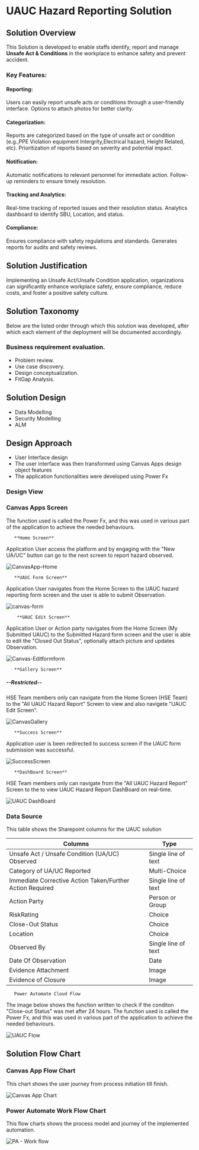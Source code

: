 # UAUC Hazard Reporting Solution
## Solution Overview
This Solution is developed to enable staffs identify, report and manage **Unsafe Act & Conditions** in the workplace to enhance safety and prevent accident.

### Key Features:

#### Reporting:

Users can easily report unsafe acts or conditions through a user-friendly interface.
Options to attach photos for better clarity.
#### Categorization:

Reports are categorized based on the type of unsafe act or condition (e.g.,PPE Violation equipment Intergrity,Electrical hazard, Height Related, etc).
Prioritization of reports based on severity and potential impact.
#### Notification:

Automatic notifications to relevant personnel for immediate action.
Follow-up reminders to ensure timely resolution.

#### Tracking and Analytics:

Real-time tracking of reported issues and their resolution status.
Analytics dashboard to identify SBU, Location, and status.
#### Compliance:

Ensures compliance with safety regulations and standards.
Generates reports for audits and safety reviews.

## Solution Justification
Implementing an Unsafe Act/Unsafe Condition application, organizations can significantly enhance workplace safety, ensure compliance, reduce costs, and foster a positive safety culture.

## Solution Taxonomy
Below are the listed order through which this solution was developed, after which each element of the deployment will be documented accordingly.
### Business requirement evaluation.

* Problem review.
* Use case discovery.
* Design conceptualization.
* FitGap Analysis.

## Solution Design
* Data Modelling 
* Security Modelling
* ALM
## Design Approach
* User Interface design 
* The user interface was then transformed using Canvas Apps design object features
* The application functionalities were developed using Power Fx

### Design View
### Canvas Apps Screen
The function used is called the Power Fx, and this was used in various part of the application to achieve the needed behaviours.

       **Home Screen**           

Application User access the platform and by engaging with the "New UA/UC" button can go to the next screen to report hazard observed.

![CanvasApp-Home](https://github.com/user-attachments/assets/7866d26d-4cec-4c39-aa61-91769b825b47)
       
       **UAUC Form Screen**  
       
Application User navigates from the Home Screen to the UAUC hazard reporting form screen and the user is able to submit Observation.

![canvas-form](https://github.com/user-attachments/assets/ed72039b-2407-451a-9c3f-9309ee8adeda)

        **UAUC Edit Screen**  
        
Application User or Action party navigates from the Home Screen (My Submitted UAUC) to the Submitted Hazard form screen and the user is able to edit the "Closed Out Status", optionally attach picture and updates Observation.

![Canvas-Editformform](https://github.com/user-attachments/assets/e89712bf-8960-4d6b-afa4-64137f1bdf01)

       **Gallery Screen**         
##### --Restricted-- 
HSE Team members only can navigate from the Home Screen (HSE Team) to the "All UAUC Hazard Report" Screen to view and also navigete "UAUC Edit Screen".

 ![CanvasGallery](https://github.com/user-attachments/assets/dd19141a-b9b0-4c6d-be3f-0b770769798d)

       **Success Screen**          

Application user is been redirected to success screen if the UAUC form submission was successful.

![SuccessScreen](https://github.com/user-attachments/assets/088350cb-5c35-455f-805e-4609188cbbb8)


       **DashBoard Screen**          


HSE Team members only can navigate from the "All UAUC Hazard Report" Screen to the  to view UAUC Hazard Report DashBoard on real-time.

![UAUC DashBoard](https://github.com/user-attachments/assets/8d17d489-f6fb-4f59-bdf1-3aa0db92d96c)

### Data Source  

This table shows the Sharepoint columns for the UAUC solution 

| Columns  |  Type |   
|---|---|
| Unsafe Act / Unsafe Condition (UA/UC) Observed  |  Single line of text |   
| Category of UA/UC Reported  | Multi-Choice  |   
|  Immediate Corrective Action Taken/Further Action Required | Single line of text  |   
|  Action Party | Person or Group  |  
|  RiskRating |  Choice |   
|  Close-Out Status | Choice |  
|  Location | Choice |   
| Observed By  | Single line of text  |  
| Date Of Observation  | Date  |   
| Evidence Attachment  |  Image |   
| Evidence of Closure  |  Image |   
        
        
       Power Automate Cloud Flow      

The image below shows the function written to check if the conditon "Close-out Status" was met after 24 hours.
The function used is called the Power Fx, and this was used in various part of the application to achieve the needed behaviours.

![UAUC Flow](https://github.com/user-attachments/assets/f4074774-9500-457c-b01e-f048865a4a0d)



## Solution Flow Chart

### Canvas App Flow Chart
This chart shows the user journey from process initiation till finish.

![Canvas App Chart](https://github.com/user-attachments/assets/253a227f-444f-4e7e-9d29-86c3f2e4af1c)

### Power Automate Work Flow Chart
This flow charts shows the process model and journey of the implemented automation.

![PA - Work flow](https://github.com/user-attachments/assets/67099e5f-2335-4195-8acd-e6a543cbbc96)



